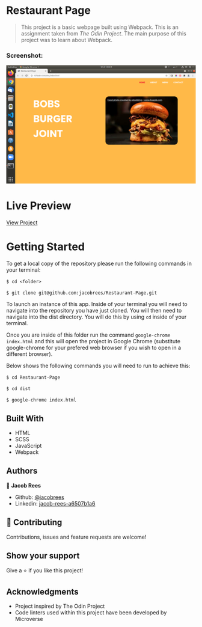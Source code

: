 # Restaurant Page

> This project is a basic webpage built using Webpack. This is an assignment taken from _The Odin Project_. The main purpose of this project was to learn about Webpack.

### Screenshot:

![](screenshot/screenshot.png)

# Live Preview

[View Project](https://rawcdn.githack.com/jacobrees/Restaurant-Page/1ade59a8341f235f666bfcc32442d34dc47cd23e/dist/index.html)

# Getting Started

To get a local copy of the repository please run the following commands in your terminal:

```
$ cd <folder>
```

```
$ git clone git@github.com:jacobrees/Restaurant-Page.git
```

To launch an instance of this app. Inside of your terminal you will need to navigate into the repository you have just cloned. You will then need to navigate into the dist directory. You will do this by using `cd` inside of your terminal. 

Once you are inside of this folder run the command `google-chrome index.html` and this will open the project in Google Chrome (substitute google-chrome for your prefered web browser if you wish to open in a different browser). 

Below shows the following commands you will need to run to achieve this:

```
$ cd Restaurant-Page
```

```
$ cd dist
```

```
$ google-chrome index.html
```

## Built With

- HTML
- SCSS
- JavaScript
- Webpack

## Authors

👤 **Jacob Rees**

- Github: [@jacobrees](https://github.com/jacobrees)
- Linkedin: [jacob-rees-a6507b1a6](https://www.linkedin.com/in/jacob-rees-a6507b1a6/)


## 🤝 Contributing

Contributions, issues and feature requests are welcome!

## Show your support

Give a ⭐️ if you like this project!

## Acknowledgments

- Project inspired by The Odin Project
- Code linters used within this project have been developed by Microverse
